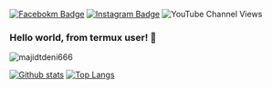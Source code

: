 [![Facebokm Badge](https://img.shields.io/badge/-@majidtdeni-blue?style=flat&logo=Facebook&logoColor=white&link=https://www.facebook.com/deni6660/)](https://www.facebook.com/deni6660) [![Instagram Badge](https://img.shields.io/badge/-@majidtdeni-f01397?style=flat&logo=Instagram&logoColor=white&link=https://www.instagram.com/majidtdeni/)](https://www.instagram.com/majidtdeni/) ![YouTube Channel Views](https://img.shields.io/youtube/channel/views/UCuB1DJ0d1u9mkZIivlJIgCA?style=social) 
### Hello world, from termux user! 🤪
<p align=left> <img src=https://komarev.com/ghpvc/?username=majidtdeni666 alt=majidtdeni666 /> </p>

[![Github stats](https://github-readme-stats.vercel.app/api?username=majidtdeni666&show_icons=true&theme=dark&include_all_commits=true)](https://github.com/majidtdeni666/github-readme-stats)
[![Top Langs](https://github-readme-stats.vercel.app/api/top-langs/?username=majidtdeni666&layout=compact&theme=dark)](https://github.com/tmajidtdeni666/github-readme-stats)
